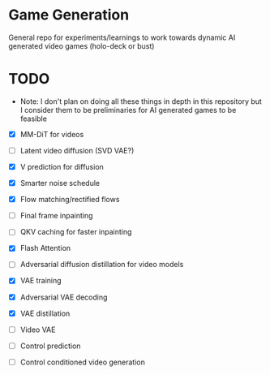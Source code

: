 # Game Generation

General repo for experiments/learnings to work towards dynamic AI generated video games (holo-deck or bust)

# TODO
- Note: I don't plan on doing all these things in depth in this repository but I consider them to be preliminaries for AI generated games to be feasible  
- [X] MM-DiT for videos
- [ ] Latent video diffusion (SVD VAE?)  
- [X] V prediction for diffusion   
- [X] Smarter noise schedule  
- [X] Flow matching/rectified flows  
- [ ] Final frame inpainting
- [ ] QKV caching for faster inpainting
- [X] Flash Attention
- [ ] Adversarial diffusion distillation for video models  
- [X] VAE training
- [X] Adversarial VAE decoding
- [X] VAE distillation
- [ ] Video VAE
- [ ] Control prediction  
- [ ] Control conditioned video generation

